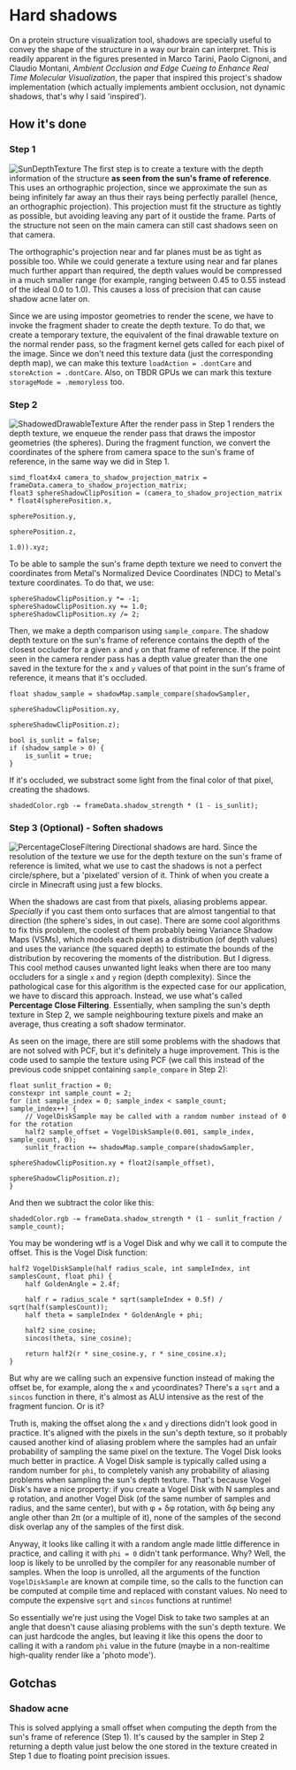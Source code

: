 # Hard shadows

On a protein structure visualization tool, shadows are specially useful to convey the shape of the structure in a way our brain can interpret. This is readily apparent in the figures presented in Marco Tarini, Paolo Cignoni, and Claudio Montani, _Ambient Occlusion and Edge Cueing to Enhance Real Time Molecular Visualization_, the paper that inspired this project's shadow implementation (which actually implements ambient occlusion, not dynamic shadows, that's why I said 'inspired').

## How it's done

### Step 1

![SunDepthTexture](Figures/SunDepthTexture.png)
The first step is to create a texture with the depth information of the structure **as seen from the sun's frame of reference**. This uses an orthographic projection, since we approximate the sun as being infinitely far away an thus their rays being perfectly parallel (hence, an orthographic projection). This projection must fit the structure as tightly as possible, but avoiding leaving any part of it oustide the frame. Parts of the structure not seen on the main camera can still cast shadows seen on that camera.

The orthographic's projection near and far planes must be as tight as possible too. While we could generate a texture using near and far planes much further appart than required, the depth values would be compressed in a much smaller range (for example, ranging between 0.45 to 0.55 instead of the ideal 0.0 to 1.0). This causes a loss of precision that can cause shadow acne later on.

Since we are using impostor geometries to render the scene, we have to invoke the fragment shader to create the depth texture. To do that, we create a temporary texture, the equivalent of the final drawable texture on the normal render pass, so the fragment kernel gets called for each pixel of the image. Since we don't need this texture data (just the corresponding depth map), we can make this texture `loadAction = .dontCare` and `storeAction = .dontCare`. Also, on TBDR GPUs we can mark this texture `storageMode = .memoryless` too.

### Step 2
![ShadowedDrawableTexture](Figures/ShadowedDrawableTexture.png)
After the render pass in Step 1 renders the depth texture, we enqueue the render pass that draws the impostor geometries (the spheres). During the fragment function, we convert the coordinates of the sphere from camera space to the sun's frame of reference, in the same way we did in Step 1. 

```Metal
simd_float4x4 camera_to_shadow_projection_matrix = frameData.camera_to_shadow_projection_matrix;
float3 sphereShadowClipPosition = (camera_to_shadow_projection_matrix * float4(spherePosition.x,
                                                                               spherePosition.y,
                                                                               spherePosition.z,
                                                                               1.0)).xyz;
```

To be able to sample the sun's frame depth texture we need to convert the coordinates from Metal's Normalized Device Coordinates (NDC) to Metal's texture coordinates. To do that, we use:

```Metal
sphereShadowClipPosition.y *= -1;
sphereShadowClipPosition.xy += 1.0;
sphereShadowClipPosition.xy /= 2;
```

Then, we make a depth comparison using `sample_compare`. The shadow depth texture on the sun's frame of reference contains the depth of the closest occluder for a given `x` and `y` on that frame of reference. If the point seen in the camera render pass has a depth value greater than the one saved in the texture for the `x` and `y` values of that point in the sun's frame of reference, it means that it's occluded.

```Metal
float shadow_sample = shadowMap.sample_compare(shadowSampler,
                                               sphereShadowClipPosition.xy,
                                               sphereShadowClipPosition.z);
    
bool is_sunlit = false;
if (shadow_sample > 0) {
    is_sunlit = true;
}
```

If it's occluded, we substract some light from the final color of that pixel, creating the shadows.

```Metal
shadedColor.rgb -= frameData.shadow_strength * (1 - is_sunlit);
```

### Step 3 (Optional) - Soften shadows
![PercentageCloseFiltering](Figures/PercentageCloseFiltering.png)
Directional shadows are hard. Since the resolution of the texture we use for the depth texture on the sun's frame of reference is limited, what we use to cast the shadows is not a perfect circle/sphere, but a 'pixelated' version of it. Think of when you create a circle in Minecraft using just a few blocks.

When the shadows are cast from that pixels, aliasing problems appear. _Specially_ if you cast them onto surfaces that are almost tangential to that direction (the sphere's sides, in out case). There are some cool algorithms to fix this problem, the coolest of them probably being Variance Shadow Maps (VSMs), which models each pixel as a distribution (of depth values) and uses the variance (the squared depth) to estimate the bounds of the distribution by recovering the moments of the distribution. But I digress. This cool method causes unwanted light leaks when there are too many occluders for a single `x` and `y` region (depth complexity). Since the pathological case for this algorithm is the expected case for our application, we have to discard this approach. Instead, we use what's called **Percentage Close Filtering**. Essentially, when sampling the sun's depth texture in Step 2, we sample neighbouring texture pixels and make an average, thus creating a soft shadow terminator.

As seen on the image, there are still some problems with the shadows that are not solved with PCF, but it's definitely a huge improvement. This is the code used to sample the texture using PCF (we call this instead of the previous code snippet containing `sample_compare` in Step 2):

```Metal
float sunlit_fraction = 0;
constexpr int sample_count = 2;
for (int sample_index = 0; sample_index < sample_count; sample_index++) {
    // VogelDiskSample may be called with a random number instead of 0 for the rotation
    half2 sample_offset = VogelDiskSample(0.001, sample_index, sample_count, 0);
    sunlit_fraction += shadowMap.sample_compare(shadowSampler,
                                                sphereShadowClipPosition.xy + float2(sample_offset),
                                                sphereShadowClipPosition.z);
}
```

And then we subtract the color like this:

```Metal
shadedColor.rgb -= frameData.shadow_strength * (1 - sunlit_fraction / sample_count);
```

You may be wondering wtf is a Vogel Disk and why we call it to compute the offset. This is the Vogel Disk function:

```Metal
half2 VogelDiskSample(half radius_scale, int sampleIndex, int samplesCount, float phi) {
    half GoldenAngle = 2.4f;

    half r = radius_scale * sqrt(sampleIndex + 0.5f) / sqrt(half(samplesCount));
    half theta = sampleIndex * GoldenAngle + phi;

    half2 sine_cosine;
    sincos(theta, sine_cosine);
  
    return half2(r * sine_cosine.y, r * sine_cosine.x);
}
```

But why are we calling such an expensive function instead of making the offset be, for example, along the `x` and `y`coordinates? There's a `sqrt` and a `sincos` function in there, it's almost as ALU intensive as the rest of the fragment funcion. Or is it?

Truth is, making the offset along the `x` and `y` directions didn't look good in practice. It's aligned with the pixels in the sun's depth texture, so it probably caused another kind of aliasing problem where the samples had an unfair probability of sampling the same pixel on the texture. The Vogel Disk looks much better in practice. A Vogel Disk sample is typically called using a random number for `phi`, to completely vanish any probability of aliasing problems when sampling the sun's depth texture. That's because Vogel Disk's have a nice property: if you create a Vogel Disk with N samples and φ rotation, and another Vogel Disk (of the same number of samples and radius, and the same center), but with φ + δφ rotation, with δφ being any angle other than 2π (or a multiple of it), none of the samples of the second disk overlap any of the samples of the first disk.

Anyway, it looks like calling it with a random angle made little difference in practice, and calling it with `phi = 0` didn't tank performance. Why? Well, the loop is likely to be unrolled by the compiler for any reasonable number of samples. When the loop is unrolled, all the arguments of the function `VogelDiskSample` are known at compile time, so the calls to the function can be computed at compile time and replaced with constant values. No need to compute the expensive `sqrt` and `sincos` functions at runtime!

So essentially we're just using the Vogel Disk to take two samples at an angle that doesn't cause aliasing problems with the sun's depth texture. We can just hardcode the angles, but leaving it like this opens the door to calling it with a random `phi` value in the future (maybe in a non-realtime high-quality render like a 'photo mode').

## Gotchas

### Shadow acne
This is solved applying a small offset when computing the depth from the sun's frame of reference (Step 1). It's caused by the sampler in Step 2 returning a depth value just below the one stored in the texture created in Step 1 due to floating point precision issues.